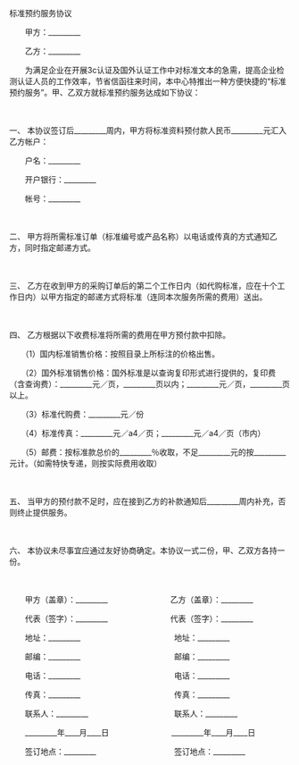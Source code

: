 



标准预约服务协议



 

　　甲方：_________　　

　　乙方：_________　　

　　为满足企业在开展3c认证及国外认证工作中对标准文本的急需，提高企业检测认证人员的工作效率，节省信函往来时间，本中心特推出一种方便快捷的“标准预约服务”。甲、乙双方就标准预约服务达成如下协议：

　　

一、
本协议签订后_________周内，甲方将标准资料预付款人民币_________元汇入乙方帐户：

　　户名：_________

　　开户银行：_________

　　帐号：_________

　　

二、
甲方将所需标准订单（标准编号或产品名称）以电话或传真的方式通知乙方，同时指定邮递方式。

　　

三、
乙方在收到甲方的采购订单后的第二个工作日内（如代购标准，应在十个工作日内）以甲方指定的邮递方式将标准（连同本次服务所需的费用）送出。

　　

四、
乙方根据以下收费标准将所需的费用在甲方预付款中扣除。

　　（1）国内标准销售价格：按照目录上所标注的价格出售。

　　（2）国外标准销售价格：国外标准是以查询复印形式进行提供的，复印费（含查询费）：_________元／页，_________页以内；_________元／页，_________页以上。

　　（3）标准代购费：_________元／份

　　（4）标准传真：_________元／a4／页；_________元／a4／页（市内）

　　（5）邮费：按标准款总价的_________％收取，不足_________元的按_________元计。（如需特快专递，则按实际费用收取）

　　

五、
当甲方的预付款不足时，应在接到乙方的补款通知后_________周内补充，否则终止提供服务。

　　

六、
本协议未尽事宜应通过友好协商确定。本协议一式二份，甲、乙双方各持一份。

　　

　　甲方（盖章）：_________　　　　　　　　乙方（盖章）：_________　　

　　代表（签字）：_________　　　　　　　　代表（签字）：_________　　

　　地址：_________　　　　　　　　　　　　地址：_________　　

　　邮编：_________　　　　　　　　　　　　邮编：_________　　

　　电话：_________　　　　　　　　　　　　电话：_________　　

　　传真：_________　　　　　　　　　　　　传真：_________　　

　　联系人：_________　　　　　　　　　　　联系人：_________　　

　　_________年____月____日　　　　　　　　_________年____月____日　　

　　签订地点：_________　　　　　　　　　　签订地点：_________